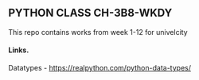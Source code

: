 ## PYTHON CLASS CH-3B8-WKDY

This repo contains works from week 1-12 for univelcity

#### Links.
Datatypes - https://realpython.com/python-data-types/